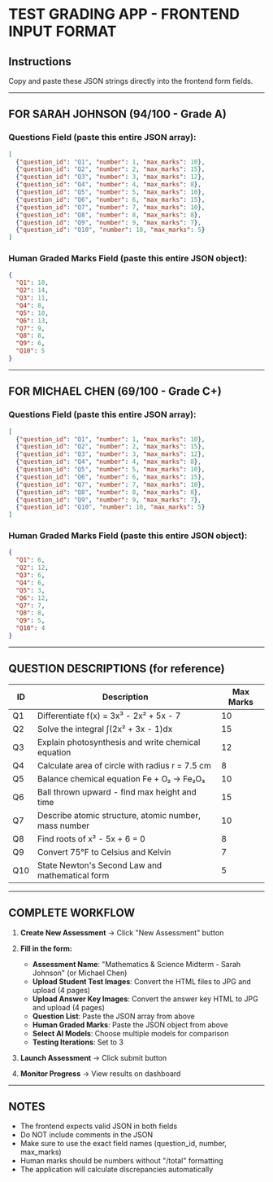 # TEST GRADING APP - FRONTEND INPUT FORMAT

## Instructions
Copy and paste these JSON strings directly into the frontend form fields.

---

## FOR SARAH JOHNSON (94/100 - Grade A)

### Questions Field (paste this entire JSON array):
```json
[
  {"question_id": "Q1", "number": 1, "max_marks": 10},
  {"question_id": "Q2", "number": 2, "max_marks": 15},
  {"question_id": "Q3", "number": 3, "max_marks": 12},
  {"question_id": "Q4", "number": 4, "max_marks": 8},
  {"question_id": "Q5", "number": 5, "max_marks": 10},
  {"question_id": "Q6", "number": 6, "max_marks": 15},
  {"question_id": "Q7", "number": 7, "max_marks": 10},
  {"question_id": "Q8", "number": 8, "max_marks": 8},
  {"question_id": "Q9", "number": 9, "max_marks": 7},
  {"question_id": "Q10", "number": 10, "max_marks": 5}
]
```

### Human Graded Marks Field (paste this entire JSON object):
```json
{
  "Q1": 10,
  "Q2": 14,
  "Q3": 11,
  "Q4": 8,
  "Q5": 10,
  "Q6": 13,
  "Q7": 9,
  "Q8": 8,
  "Q9": 6,
  "Q10": 5
}
```

---

## FOR MICHAEL CHEN (69/100 - Grade C+)

### Questions Field (paste this entire JSON array):
```json
[
  {"question_id": "Q1", "number": 1, "max_marks": 10},
  {"question_id": "Q2", "number": 2, "max_marks": 15},
  {"question_id": "Q3", "number": 3, "max_marks": 12},
  {"question_id": "Q4", "number": 4, "max_marks": 8},
  {"question_id": "Q5", "number": 5, "max_marks": 10},
  {"question_id": "Q6", "number": 6, "max_marks": 15},
  {"question_id": "Q7", "number": 7, "max_marks": 10},
  {"question_id": "Q8", "number": 8, "max_marks": 8},
  {"question_id": "Q9", "number": 9, "max_marks": 7},
  {"question_id": "Q10", "number": 10, "max_marks": 5}
]
```

### Human Graded Marks Field (paste this entire JSON object):
```json
{
  "Q1": 6,
  "Q2": 12,
  "Q3": 6,
  "Q4": 6,
  "Q5": 3,
  "Q6": 12,
  "Q7": 7,
  "Q8": 8,
  "Q9": 5,
  "Q10": 4
}
```

---

## QUESTION DESCRIPTIONS (for reference)

| ID  | Description | Max Marks |
|-----|------------|-----------|
| Q1  | Differentiate f(x) = 3x³ - 2x² + 5x - 7 | 10 |
| Q2  | Solve the integral ∫(2x² + 3x - 1)dx | 15 |
| Q3  | Explain photosynthesis and write chemical equation | 12 |
| Q4  | Calculate area of circle with radius r = 7.5 cm | 8 |
| Q5  | Balance chemical equation Fe + O₂ → Fe₂O₃ | 10 |
| Q6  | Ball thrown upward - find max height and time | 15 |
| Q7  | Describe atomic structure, atomic number, mass number | 10 |
| Q8  | Find roots of x² - 5x + 6 = 0 | 8 |
| Q9  | Convert 75°F to Celsius and Kelvin | 7 |
| Q10 | State Newton's Second Law and mathematical form | 5 |

---

## COMPLETE WORKFLOW

1. **Create New Assessment** → Click "New Assessment" button

2. **Fill in the form:**
   - **Assessment Name**: "Mathematics & Science Midterm - Sarah Johnson" (or Michael Chen)
   - **Upload Student Test Images**: Convert the HTML files to JPG and upload (4 pages)
   - **Upload Answer Key Images**: Convert the answer key HTML to JPG and upload (4 pages)
   - **Question List**: Paste the JSON array from above
   - **Human Graded Marks**: Paste the JSON object from above
   - **Select AI Models**: Choose multiple models for comparison
   - **Testing Iterations**: Set to 3

3. **Launch Assessment** → Click submit button

4. **Monitor Progress** → View results on dashboard

---

## NOTES

- The frontend expects valid JSON in both fields
- Do NOT include comments in the JSON
- Make sure to use the exact field names (question_id, number, max_marks)
- Human marks should be numbers without "/total" formatting
- The application will calculate discrepancies automatically
